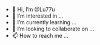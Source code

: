 - 👋 Hi, I’m @Lu77u
- 👀 I’m interested in ...
- 🌱 I’m currently learning ...
- 💞️ I’m looking to collaborate on ...
- 📫 How to reach me ...

<!---
Lu77u/Lu77u is a ✨ special ✨ repository because its `README.md` (this file) appears on your GitHub profile.
You can click the Preview link to take a look at your changes.
--->
